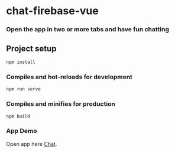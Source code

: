 # chat-firebase-vue

### Open the app in two or more tabs and have fun chatting

## Project setup

```
npm install
```

### Compiles and hot-reloads for development

```
npm run serve
```

### Compiles and minifies for production

```
npm build
```

### App Demo

Open app here [Chat](https://firechat-vue-86f94.firebaseapp.com/).
